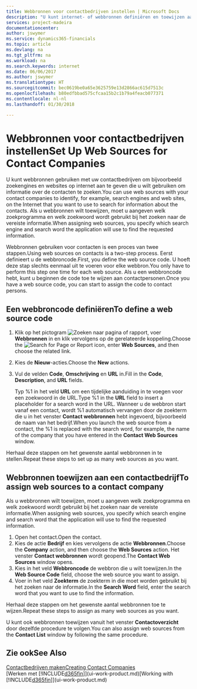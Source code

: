 ```yaml
---
title: Webbronnen voor contactbedrijven instellen | Microsoft Docs
description: "U kunt internet- of webbronnen definiëren en toewijzen aan een contactbedrijf om te helpen aangeven hoe u informatie wilt zoeken over uw contacten."
services: project-madeira
documentationcenter: 
author: jswymer
ms.service: dynamics365-financials
ms.topic: article
ms.devlang: na
ms.tgt_pltfrm: na
ms.workload: na
ms.search.keywords: internet
ms.date: 06/06/2017
ms.author: jswymer
ms.translationtype: HT
ms.sourcegitcommit: bec0619be0a65e3625759e13d2866ac615d7513c
ms.openlocfilehash: b80edfbbad575cfcaa15b2c1b79a4feacb077371
ms.contentlocale: nl-nl
ms.lasthandoff: 01/30/2018

---
```

# <a name="set-up-web-sources-for-contact-companies"></a><span data-ttu-id="d16f5-103">Webbronnen voor contactbedrijven instellen</span><span class="sxs-lookup"><span data-stu-id="d16f5-103">Set Up Web Sources for Contact Companies</span></span>
<span data-ttu-id="d16f5-104">U kunt webbronnen gebruiken met uw contactbedrijven om bijvoorbeeld zoekengines en websites op internet aan te geven die u wilt gebruiken om informatie over de contacten te zoeken.</span><span class="sxs-lookup"><span data-stu-id="d16f5-104">You can use web sources with your contact companies to identify, for example, search engines and web sites, on the Internet that you want to use to search for information about the contacts.</span></span> <span data-ttu-id="d16f5-105">Als u webbronnen wilt toewijzen, moet u aangeven welk zoekprogramma en welk zoekwoord wordt gebruikt bij het zoeken naar de vereiste informatie.</span><span class="sxs-lookup"><span data-stu-id="d16f5-105">When assigning web sources, you specify which search engine and search word the application will use to find the requested information.</span></span>

<span data-ttu-id="d16f5-106">Webbronnen gebruiken voor contacten is een proces van twee stappen.</span><span class="sxs-lookup"><span data-stu-id="d16f5-106">Using web sources on contacts is a two-step process.</span></span> <span data-ttu-id="d16f5-107">Eerst definieert u de webbroncode.</span><span class="sxs-lookup"><span data-stu-id="d16f5-107">First, you define the web source code.</span></span> <span data-ttu-id="d16f5-108">U hoeft deze stap slechts eenmaal uit te voeren voor elke webbron.</span><span class="sxs-lookup"><span data-stu-id="d16f5-108">You only have to perform this step one time for each web source.</span></span> <span data-ttu-id="d16f5-109">Als u een webbroncode hebt, kunt u beginnen de code toe te wijzen aan contactpersonen.</span><span class="sxs-lookup"><span data-stu-id="d16f5-109">Once you have a web source code, you can start to assign the code to contact persons.</span></span>

## <a name="to-define-a-web-source-code"></a><span data-ttu-id="d16f5-110">Een webbroncode definiëren</span><span class="sxs-lookup"><span data-stu-id="d16f5-110">To define a web source code</span></span>
1. <span data-ttu-id="d16f5-111">Klik op het pictogram ![Zoeken naar pagina of rapport](media/ui-search/search_small.png "pictogram Zoeken naar pagina of rapport"), voer **Webbronnen** in en klik vervolgens op de gerelateerde koppeling.</span><span class="sxs-lookup"><span data-stu-id="d16f5-111">Choose the ![Search for Page or Report](media/ui-search/search_small.png "Search for Page or Report icon") icon, enter **Web Sources**, and then choose the related link.</span></span>
2. <span data-ttu-id="d16f5-112">Kies de **Nieuw**-acties.</span><span class="sxs-lookup"><span data-stu-id="d16f5-112">Choose the **New** actions.</span></span>
3. <span data-ttu-id="d16f5-113">Vul de velden **Code**, **Omschrijving** en **URL** in.</span><span class="sxs-lookup"><span data-stu-id="d16f5-113">Fill in the **Code**, **Description**, and **URL** fields.</span></span>

    <span data-ttu-id="d16f5-114">Typ %1 in het veld **URL** om een tijdelijke aanduiding in te voegen voor een zoekwoord in de URL.</span><span class="sxs-lookup"><span data-stu-id="d16f5-114">Type %1 in the **URL** field to insert a placeholder for a search word in the URL.</span></span> <span data-ttu-id="d16f5-115">Wanneer u de webbron start vanaf een contact, wordt %1 automatisch vervangen door de zoekterm die u in het venster **Contact webbronnen** hebt ingevoerd, bijvoorbeeld de naam van het bedrijf.</span><span class="sxs-lookup"><span data-stu-id="d16f5-115">When you launch the web source from a contact, the %1 is replaced with the search word, for example, the name of the company that you have entered in the **Contact Web Sources** window.</span></span>

<span data-ttu-id="d16f5-116">Herhaal deze stappen om het gewenste aantal webbronnen in te stellen.</span><span class="sxs-lookup"><span data-stu-id="d16f5-116">Repeat these steps to set up as many web sources as you want.</span></span>

## <a name="to-assign-web-sources-to-a-contact-company"></a><span data-ttu-id="d16f5-117">Webbronnen toewijzen aan een contactbedrijf</span><span class="sxs-lookup"><span data-stu-id="d16f5-117">To assign web sources to a contact company</span></span>
<span data-ttu-id="d16f5-118">Als u webbronnen wilt toewijzen, moet u aangeven welk zoekprogramma en welk zoekwoord wordt gebruikt bij het zoeken naar de vereiste informatie.</span><span class="sxs-lookup"><span data-stu-id="d16f5-118">When assigning web sources, you specify which search engine and search word that the application will use to find the requested information.</span></span>

1. <span data-ttu-id="d16f5-119">Open het contact.</span><span class="sxs-lookup"><span data-stu-id="d16f5-119">Open the contact.</span></span>
2. <span data-ttu-id="d16f5-120">Kies de actie **Bedrijf** en kies vervolgens de actie **Webbronnen**.</span><span class="sxs-lookup"><span data-stu-id="d16f5-120">Choose the **Company** action, and then choose the **Web Sources** action.</span></span> <span data-ttu-id="d16f5-121">Het venster **Contact webbronnen** wordt geopend.</span><span class="sxs-lookup"><span data-stu-id="d16f5-121">The **Contact Web Sources** window opens.</span></span>
3. <span data-ttu-id="d16f5-122">Kies in het veld **Webbroncode** de webbron die u wilt toewijzen.</span><span class="sxs-lookup"><span data-stu-id="d16f5-122">In the **Web Source Code** field, choose the web source you want to assign.</span></span>
4. <span data-ttu-id="d16f5-123">Voer in het veld **Zoekterm** de zoekterm in die moet worden gebruikt bij het zoeken naar de informatie.</span><span class="sxs-lookup"><span data-stu-id="d16f5-123">In the **Search Word** field, enter the search word that you want to use to find the information.</span></span>

<span data-ttu-id="d16f5-124">Herhaal deze stappen om het gewenste aantal webbronnen toe te wijzen.</span><span class="sxs-lookup"><span data-stu-id="d16f5-124">Repeat these steps to assign as many web sources as you want.</span></span>

<span data-ttu-id="d16f5-125">U kunt ook webbronnen toewijzen vanuit het venster **Contactoverzicht** door dezelfde procedure te volgen.</span><span class="sxs-lookup"><span data-stu-id="d16f5-125">You can also assign web sources from the **Contact List** window by following the same procedure.</span></span>

## <a name="see-also"></a><span data-ttu-id="d16f5-126">Zie ook</span><span class="sxs-lookup"><span data-stu-id="d16f5-126">See Also</span></span>
[<span data-ttu-id="d16f5-127">Contactbedrijven maken</span><span class="sxs-lookup"><span data-stu-id="d16f5-127">Creating Contact Companies</span></span>](marketing-create-contact-companies.md)  
<span data-ttu-id="d16f5-128">[Werken met [!INCLUDE[d365fin](includes/d365fin_md.md)]](ui-work-product.md)</span><span class="sxs-lookup"><span data-stu-id="d16f5-128">[Working with [!INCLUDE[d365fin](includes/d365fin_md.md)]](ui-work-product.md)</span></span>

